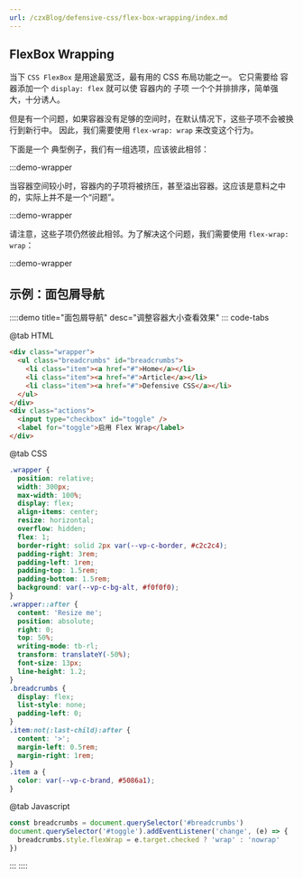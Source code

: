 ```yaml
---
url: /czxBlog/defensive-css/flex-box-wrapping/index.md
---
```

## FlexBox Wrapping

当下 `CSS FlexBox` 是用途最宽泛，最有用的 CSS 布局功能之一。
它只需要给 容器添加一个 `display: flex` 就可以使 容器内的 子项 一个个并排排序，简单强大，十分诱人。

但是有一个问题，如果容器没有足够的空间时，在默认情况下，这些子项不会被换行到新行中。
因此，我们需要使用 `flex-wrap: wrap` 来改变这个行为。

下面是一个 典型例子，我们有一组选项，应该彼此相邻：

:::demo-wrapper

当容器空间较小时，容器内的子项将被挤压，甚至溢出容器。这应该是意料之中的，实际上并不是一个“问题”。

:::demo-wrapper

请注意，这些子项仍然彼此相邻。为了解决这个问题，我们需要使用 `flex-wrap: wrap`：

:::demo-wrapper

## 示例：面包屑导航

::::demo title="面包屑导航" desc="调整容器大小查看效果"
::: code-tabs

@tab HTML

```html
<div class="wrapper">
  <ul class="breadcrumbs" id="breadcrumbs">
    <li class="item"><a href="#">Home</a></li>
    <li class="item"><a href="#">Article</a></li>
    <li class="item"><a href="#">Defensive CSS</a></li>
  </ul>
</div>
<div class="actions">
  <input type="checkbox" id="toggle" />
  <label for="toggle">启用 Flex Wrap</label>
</div>
```

@tab CSS

```css
.wrapper {
  position: relative;
  width: 300px;
  max-width: 100%;
  display: flex;
  align-items: center;
  resize: horizontal;
  overflow: hidden;
  flex: 1;
  border-right: solid 2px var(--vp-c-border, #c2c2c4);
  padding-right: 3rem;
  padding-left: 1rem;
  padding-top: 1.5rem;
  padding-bottom: 1.5rem;
  background: var(--vp-c-bg-alt, #f0f0f0);
}
.wrapper::after {
  content: 'Resize me';
  position: absolute;
  right: 0;
  top: 50%;
  writing-mode: tb-rl;
  transform: translateY(-50%);
  font-size: 13px;
  line-height: 1.2;
}
.breadcrumbs {
  display: flex;
  list-style: none;
  padding-left: 0;
}
.item:not(:last-child):after {
  content: '>';
  margin-left: 0.5rem;
  margin-right: 1rem;
}
.item a {
  color: var(--vp-c-brand, #5086a1);
}
```

@tab Javascript

```js
const breadcrumbs = document.querySelector('#breadcrumbs')
document.querySelector('#toggle').addEventListener('change', (e) => {
  breadcrumbs.style.flexWrap = e.target.checked ? 'wrap' : 'nowrap'
})
```

:::
::::
